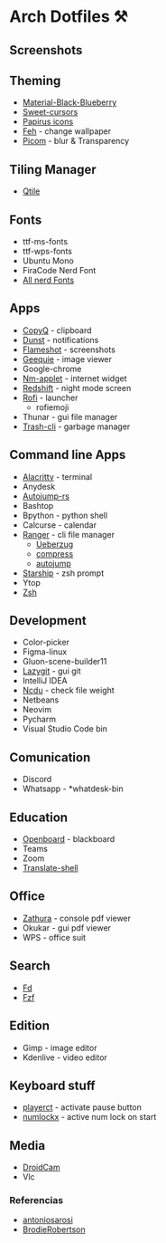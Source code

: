# Arch Dotfiles ⚒

## Screenshots

[]()

## Theming

- [Material-Black-Blueberry]()
- [Sweet-cursors]()
- [Papirus icons]()
- [Feh]() - change wallpaper
- [Picom]() - blur & Transparency

## Tiling Manager

- [Qtile]()

## Fonts

- ttf-ms-fonts
- ttf-wps-fonts
- Ubuntu Mono
- FiraCode Nerd Font
- [All nerd Fonts](https://www.nerdfonts.com/font-downloads)

## Apps

- [CopyQ]() - clipboard
- [Dunst]() - notifications
- [Flameshot]() - screenshots
- [Geequie]() - image viewer
- Google-chrome
- [Nm-applet]() - internet widget
- [Redshift]() - night mode screen
- [Rofi]() - launcher
  - rofiemoji
- Thunar - gui file manager
- [Trash-cli]() - garbage manager

## Command line Apps

- [Alacritty]() - terminal
- Anydesk
- [Autojump-rs]()
- Bashtop
- Bpython - python shell
- Calcurse - calendar
- [Ranger]() - cli file manager
  - [Ueberzug]()
  - [compress](https://github.com/maximtrp/ranger-archives/blob/master/compress.py)
  - [autojump](https://github.com/fdw/ranger-autojump)
- [Starship]() - zsh prompt
- Ytop
- [Zsh]()

## Development

- Color-picker
- Figma-linux
- Gluon-scene-builder11
- [Lazygit]() - gui git
- IntelliJ IDEA
- [Ncdu]() - check file weight
- Netbeans
- Neovim
- Pycharm
- Visual Studio Code bin

## Comunication

- Discord
- Whatsapp - \*whatdesk-bin

## Education

- [Openboard]() - blackboard
- Teams
- Zoom
- [Translate-shell]()

## Office

- [Zathura]() - console pdf viewer
- Okukar - gui pdf viewer
- WPS - office suit

## Search

- [Fd]()
- [Fzf]()

## Edition

- Gimp - image editor
- Kdenlive - video editor

## Keyboard stuff

- [playerct]() - activate pause button
- [numlockx]() - active num lock on start

## Media

- [DroidCam]()
- Vlc

### Referencias

- [antoniosarosi](https://github.com/antoniosarosi/dotfiles)
- [BrodieRobertson](https://github.com/BrodieRobertson/dotfiles)
